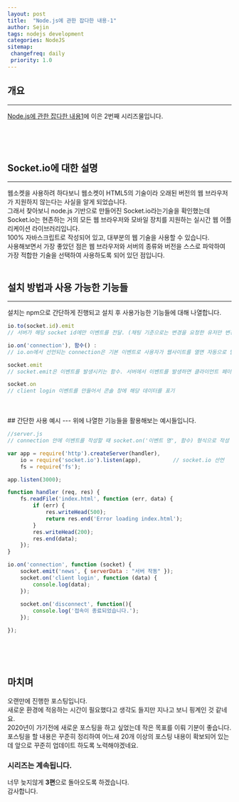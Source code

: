 ```yaml
---
layout: post
title:  "Node.js에 관한 잡다한 내용-1"
author: Sejin
tags: nodejs development
categories: NodeJS
sitemap:
 changefreq: daily
 priority: 1.0
---
```


## 개요
---
[Node.js에 관한 잡다한 내용1]에 이은 2번째 시리즈물입니다.

[Node.js에 관한 잡다한 내용1]: https://yoosejin.github.io/nodejs/2020/08/08/nodejs-general-info.html
<br>

<br>

## Socket.io에 대한 설명
---
웹소켓을 사용하려 하다보니 웹소켓이 HTML5의 기술이라 오래된 버전의 웹 브라우저가 지원하지 않는다는 사실을 알게 되었습니다.
<br>
그래서 찾아보니 node.js 기반으로 만들어진 Socket.io라는기술을 확인했는데 Socket.io는 현존하는 거의 모든 웹 브라우저와 모바일 장치를 지원하는 실시간 웹 어플리케이션 라이브러리입니다.
<br>
100% 자바스크립트로 작성되어 있고, 대부분의 웹 기술을 사용할 수 있습니다.
<br>
사용해보면서 가장 좋았던 점은 웹 브라우저와 서버의 종류와 버전을 스스로 파악하여 가장 적합한 기술을 선택하여 사용하도록 되어 있던 점입니다.
<br>
<br>
## 설치 방법과 사용 가능한 기능들
---
설치는 npm으로 간단하게 진행되고 설치 후 사용가능한 기능들에 대해 나열합니다.
<br>
```javascript
io.to(socket.id).emit
// 서버가 해당 socket id에만 이벤트를 전달. (채팅 기준으로는 변경을 요청한 유저만 변경되도록)

io.on('connection'), 함수() : 
// io.on에서 선언되는 connection은 기본 이벤트로 사용자가 웹사이트를 열면 자동으로 발생하는 이벤트

socket.emit
// socket.emit은 이벤트를 발생시키는 함수. 서버에서 이벤트를 발생하면 클라이언트 페이지의 이벤트 리스너에서 처리

socket.on
// client login 이벤트를 만들어서 콘솔 창에 해당 데이터를 표기

```
<br>
<br>
## 간단한 사용 예시
---
위에 나열한 기능들을 활용해보는 예시들입니다.
<br>

```javascript
//server.js
// connection 안에 이벤트를 작성할 때 socket.on('이벤트 명', 함수) 형식으로 작성

var app = require('http').createServer(handler),
    io = require('socket.io').listen(app),          // socket.io 선언
    fs = require('fs');

app.listen(3000);

function handler (req, res) {
	fs.readFile('index.html', function (err, data) {
		if (err) {
			res.writeHead(500);
			return res.end('Error loading index.html');
		}
		res.writeHead(200);
		res.end(data);
	});
}

io.on('connection', function (socket) {
	socket.emit('news', { serverData : "서버 작동" });
	socket.on('client login', function (data) {
		console.log(data);
	});
		
	socket.on('disconnect', function(){
		console.log('접속이 종료되었습니다.');
	});

});
 
```
<br>
<br>

## 마치며
오랜만에 진행한 포스팅입니다.
<br>
새로운 환경에 적응하는 시간이 필요했다고 생각도 들지만 지나고 보니 핑계인 것 같네요.
<br>
2020년이 가기전에 새로운 포스팅을 하고 싶었는데 작은 목표를 이뤄 기분이 좋습니다.
<br>
포스팅을 할 내용은 꾸준히 정리하여 어느새 20개 이상의 포스팅 내용이 확보되어 있는데 앞으로 꾸준히 업데이트 하도록 노력해야겠네요.
<br>

### 시리즈는 계속됩니다.
너무 늦지않게 <b>3편</b>으로 돌아오도록 하겠습니다.
<br>
감사합니다.

[Node.js에 관한 잡다한 내용1]: https://yoosejin.github.io/nodejs/2020/08/08/nodejs-general-info.html
